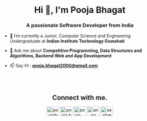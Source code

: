 <h1 align="center">Hi 👋, I'm Pooja Bhagat</h1>
<h3 align="center">A passionate Software Developer from India</h3>

- 🔭 I’m currently a Junior, Computer Science and Engineering Undergraduate at **Indian Institute Technology Guwahati**

- 💬 Ask me about **Competitive Programming, Data Structures and Algorithms, Backend Web and App Development**

- 📫 Say Hi : **pooja.bhagat2000@gmail.com**
<br>
<!--
<h2 align="center">Languages and Tools.</h3>
<p align="center"> <a href="https://developer.android.com" target="_blank"> <img src="https://devicons.github.io/devicon/devicon.git/icons/android/android-original-wordmark.svg" alt="android" width="40" height="40"/> </a> <a href="https://www.cprogramming.com/" target="_blank"> <img src="https://devicons.github.io/devicon/devicon.git/icons/c/c-original.svg" alt="c" width="40" height="40"/> </a> <a href="https://www.w3schools.com/cpp/" target="_blank"> <img src="https://devicons.github.io/devicon/devicon.git/icons/cplusplus/cplusplus-original.svg" alt="cplusplus" width="40" height="40"/> </a> <a href="https://www.w3schools.com/css/" target="_blank"> <img src="https://devicons.github.io/devicon/devicon.git/icons/css3/css3-original-wordmark.svg" alt="css3" width="40" height="40"/> </a> <a href="https://www.djangoproject.com/" target="_blank"> <img src="https://devicons.github.io/devicon/devicon.git/icons/django/django-original.svg" alt="django" width="40" height="40"/> </a> <a href="https://firebase.google.com/" target="_blank"> <img src="https://www.vectorlogo.zone/logos/firebase/firebase-icon.svg" alt="firebase" width="40" height="40"/> </a> <a href="https://flutter.dev" target="_blank"> <img src="https://www.vectorlogo.zone/logos/flutterio/flutterio-icon.svg" alt="flutter" width="40" height="40"/> </a> <a href="https://www.w3.org/html/" target="_blank"> <img src="https://devicons.github.io/devicon/devicon.git/icons/html5/html5-original-wordmark.svg" alt="html5" width="40" height="40"/> </a> <a href="https://developer.mozilla.org/en-US/docs/Web/JavaScript" target="_blank"> <img src="https://devicons.github.io/devicon/devicon.git/icons/javascript/javascript-original.svg" alt="javascript" width="40" height="40"/> </a> <a href="https://www.mysql.com/" target="_blank"> <img src="https://devicons.github.io/devicon/devicon.git/icons/mysql/mysql-original-wordmark.svg" alt="mysql" width="40" height="40"/> </a> <a href="https://nodejs.org" target="_blank"> <img src="https://devicons.github.io/devicon/devicon.git/icons/nodejs/nodejs-original-wordmark.svg" alt="nodejs" width="40" height="40"/> </a> <a href="https://opencv.org/" target="_blank"> <img src="https://www.vectorlogo.zone/logos/opencv/opencv-icon.svg" alt="opencv" width="40" height="40"/> </a> <a href="https://www.python.org" target="_blank"> <img src="https://devicons.github.io/devicon/devicon.git/icons/python/python-original.svg" alt="python" width="40" height="40"/> </a> <a href="https://reactjs.org/" target="_blank"> <img src="https://devicons.github.io/devicon/devicon.git/icons/react/react-original-wordmark.svg" alt="react" width="40" height="40"/> </a> <a href="https://reactnative.dev/" target="_blank"> <img src="https://reactnative.dev/img/header_logo.svg" alt="reactnative" width="40" height="40"/> </a> </p>
-->
<br>
<h2 align="center">Connect with me.</h3>
<p align="center">
<a href="https://linkedin.com/in/poojabhagat" target="blank"><img align="center" src="https://cdn.jsdelivr.net/npm/simple-icons@3.0.1/icons/linkedin.svg" alt="poojabhagat" height="30" width="40" /></a>
<a href="https://fb.com/pooja.bhagat20" target="blank"><img align="center" src="https://cdn.jsdelivr.net/npm/simple-icons@3.0.1/icons/facebook.svg" alt="pooja.bhagat20" height="30" width="40" /></a>
<a href="https://instagram.com/pooja._.bhagat" target="blank"><img align="center" src="https://cdn.jsdelivr.net/npm/simple-icons@3.0.1/icons/instagram.svg" alt="pooja._.bhagat" height="30" width="40" /></a>
<a href="https://www.codechef.com/users/annn" target="blank"><img align="center" src="https://cdn.jsdelivr.net/npm/simple-icons@3.1.0/icons/codechef.svg" alt="annn" height="30" width="40" /></a>
<a href="https://codeforces.com/profile/seabreeze" target="blank"><img align="center" src="https://cdn.jsdelivr.net/npm/simple-icons@3.0.1/icons/codeforces.svg" alt="seabreeze" height="30" width="40" /></a>
</p>







